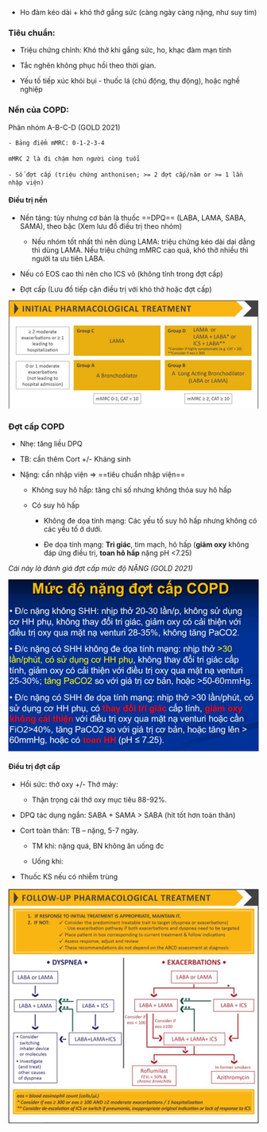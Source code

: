 - Ho đàm kéo dài + khó thở gắng sức (càng ngày càng nặng, như suy tim)
  
### Tiêu chuẩn:
  
- Triệu chứng chính: Khó thở khi gắng sức, ho, khạc đàm mạn tính
  
- Tắc nghẽn không phục hồi theo thời gian.
  
- Yếu tố tiếp xúc khói bụi - thuốc lá (chủ động, thụ động), hoặc nghề nghiệp
  
### Nền của COPD:
  
Phân nhóm A-B-C-D (GOLD 2021)
  
	- Bảng điểm mMRC: 0-1-2-3-4  
  
	mMRC 2 là đi chậm hơn người cùng tuổi
  
	- Số đợt cấp (triệu chứng anthonisen; >= 2 đợt cấp/năm or >= 1 lần nhập viện)
  
#### Điều trị nền
  
- Nền tảng: tùy nhưng cơ bản là thuốc ==DPQ== (LABA, LAMA, SABA, SAMA), theo bậc (Xem lưu đồ điều trị theo nhóm)
  
	- Nếu nhóm tốt nhất thì nên dùng LAMA: triệu chứng kéo dài dai dẳng thì dùng LAMA. Nếu triệu chứng mMRC cao quá, khó thở nhiều thì người ta ưu tiên LABA.
  
- Nếu có EOS cao thì nên cho ICS vô (không tính trong đợt cấp)
  
- Đợt cấp (Lưu đồ tiếp cận điều trị với khó thở hoặc đợt cấp)
  
![444](../../../../200%20Files/image/image/Bu%E1%BB%95i%205-H%E1%BB%87%20H%C3%B4%20h%E1%BA%A5p%20(N%E1%BB%99i)-1687359831848.jpeg)
  

  
### Đợt cấp COPD
  
- Nhẹ: tăng liều DPQ
  
- TB: cần thêm Cort +/- Kháng sinh
  
- Nặng: cần nhập viện => ==tiêu chuẩn nhập viện==
  
	- Không suy hô hấp: tăng chỉ số nhưng không thỏa suy hô hấp
  
	- Có suy hô hấp
  
		- Không đe dọa tính mạng: Các yếu tố suy hô hấp nhưng không có các yếu tố ở dưới.
  
		- Đe dọa tính mạng: **Tri giác**, tim mạch, hô hấp (**giảm oxy** không đáp ứng điều trị, **toan hô hấp** nặng pH <7.25)
  

  
*Cái này là đánh giá đợt cấp mức độ NẶNG (GOLD 2021)*
  
![444](../../../../200%20Files/image/image/Bu%E1%BB%95i%205-H%E1%BB%87%20H%C3%B4%20h%E1%BA%A5p%20(N%E1%BB%99i)-1687359846482.jpeg)
  

  
#### Điều trị đợt cấp
  
- Hồi sức: thở oxy +/- Thở máy:
  
	- Thận trọng cái thở oxy mục tiêu 88-92%.
  
- DPQ tác dụng ngắn: SABA + SAMA > SABA (hít tốt hơn toàn thân)
  
- Cort toàn thân: TB – nặng, 5-7 ngày.
  
	- TM khi: nặng quá, BN không ăn uống đc
  
	- Uống khi:
  
- Thuốc KS nếu có nhiễm trùng
  
![444](../../../../200%20Files/image/image/Bu%E1%BB%95i%205-H%E1%BB%87%20H%C3%B4%20h%E1%BA%A5p%20(N%E1%BB%99i)-1687359861875.jpeg)